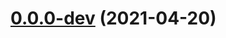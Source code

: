 # [0.0.0-dev](https://github.com/AlexRogalskiy/github-action-node-dependency/compare/v2.0.1...v0.0.0-dev) (2021-04-20)



